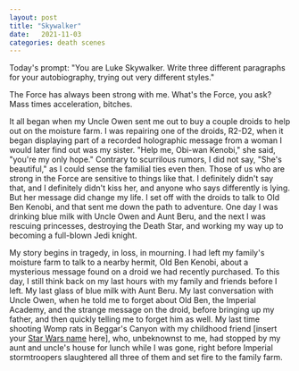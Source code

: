```yaml
---
layout: post
title: "Skywalker"
date:   2021-11-03
categories: death scenes
---
```

Today's prompt: "You are Luke Skywalker. Write three different paragraphs for your autobiography, trying out very different styles."

The Force has always been strong with me. What's the Force, you ask? Mass times acceleration, bitches.

It all began when my Uncle Owen sent me out to buy a couple droids to help out on the moisture farm. I was repairing one of the droids, R2-D2, when it began displaying part of a recorded holographic message from a woman I would later find out was my sister. "Help me, Obi-wan Kenobi," she said, "you're my only hope." Contrary to scurrilous rumors, I did not say, "She's beautiful," as I could sense the familial ties even then. Those of us who are strong in the Force are sensitive to things like that. I definitely didn't say that, and I definitely didn't kiss her, and anyone who says differently is lying. But her message did change my life. I set off with the droids to talk to Old Ben Kenobi, and that sent me down the path to adventure. One day I was drinking blue milk with Uncle Owen and Aunt Beru, and the next I was rescuing princesses, destroying the Death Star, and working my way up to becoming a full-blown Jedi knight.

My story begins in tragedy, in loss, in mourning. I had left my family's moisture farm to talk to a nearby hermit, Old Ben Kenobi, about a mysterious message found on a droid we had recently purchased. To this day, I still think back on my last hours with my family and friends before I left. My last glass of blue milk with Aunt Beru. My last conversation with Uncle Owen, when he told me to forget about Old Ben, the Imperial Academy, and the strange message on the droid, before bringing up my father, and then quickly telling me to forget him as well. My last time shooting Womp rats in Beggar's Canyon with my childhood friend [insert your [Star Wars name](https://www.bobafettfanclub.com/boards/topic/3697/your-star-wars-name-the-real-way/) here], who, unbeknownst to me, had stopped by my aunt and uncle's house for lunch while I was gone, right before Imperial stormtroopers slaughtered all three of them and set fire to the family farm. 
